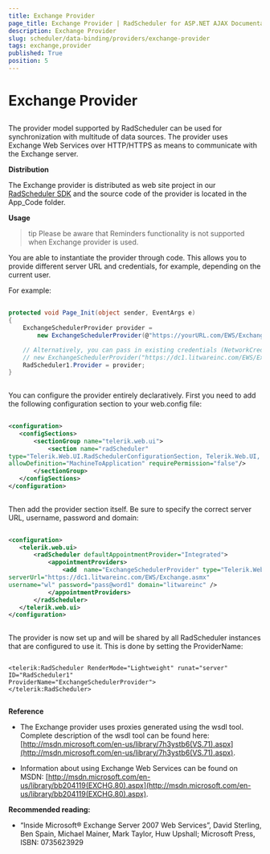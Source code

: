```yaml
---
title: Exchange Provider
page_title: Exchange Provider | RadScheduler for ASP.NET AJAX Documentation
description: Exchange Provider
slug: scheduler/data-binding/providers/exchange-provider
tags: exchange,provider
published: True
position: 5
---
```


# Exchange Provider



## 

The provider model supported by RadScheduler can be used for synchronization with multitude of data sources. The provider uses Exchange Web Services over HTTP/HTTPS as means to communicate with the Exchange server.

**Distribution**

The Exchange provider is distributed as web site project in our [RadScheduler SDK](https://github.com/telerik/aspnet-sdk/tree/master/Scheduler) and the source code of the provider is located in the App_Code folder.

**Usage**

>tip Please be aware that Reminders functionality is not supported when Exchange provider is used.
>


You are able to instantiate the provider through code. This allows you to provide different server URL and credentials, for example, depending on the current user.

For example:

````C#
	
protected void Page_Init(object sender, EventArgs e)
{
	ExchangeSchedulerProvider provider =
		new ExchangeSchedulerProvider(@"https://yourURL.com/EWS/Exchange.asmx", "username", "password", "domain", "CalendarName");

	// Alternatively, you can pass in existing credentials (NetworkCredential object):
	// new ExchangeSchedulerProvider("https://dc1.litwareinc.com/EWS/Exchange.asmx", credentials);
	RadScheduler1.Provider = provider;
}  
	
````



You can configure the provider entirely declaratively. First you need to add the following configuration section to your web.config file:

````XML
	
<configuration>
   <configSections>
	   <sectionGroup name="telerik.web.ui">
		   <section name="radScheduler"
type="Telerik.Web.UI.RadSchedulerConfigurationSection, Telerik.Web.UI, PublicKeyToken=121fae78165ba3d4"
allowDefinition="MachineToApplication" requirePermission="false"/>
	   </sectionGroup>
   </configSections>
</configuration> 
	
````



Then add the provider section itself. Be sure to specify the correct server URL, username, password and domain:

````XML
	
<configuration>
   <telerik.web.ui>
	   <radScheduler defaultAppointmentProvider="Integrated">
		   <appointmentProviders>
			   <add  name="ExchangeSchedulerProvider" type="Telerik.Web.Examples.Scheduler.ExchangeSchedulerProvider"
serverUrl="https://dc1.litwareinc.com/EWS/Exchange.asmx"
username="wl" password="pass@word1" domain="litwareinc" />
		   </appointmentProviders>
	   </radScheduler>
   </telerik.web.ui>
</configuration> 
	
````



The provider is now set up and will be shared by all RadScheduler instances that are configured to use it. This is done by setting the ProviderName:

````ASPNET
	
<telerik:RadScheduler RenderMode="Lightweight" runat="server" ID="RadScheduler1"
ProviderName="ExchangeSchedulerProvider">
</telerik:RadScheduler>  
	
````



**Reference**

* The Exchange provider uses proxies generated using the wsdl tool. Complete description of the wsdl tool can be found here: [http://msdn.microsoft.com/en-us/library/7h3ystb6(VS.71).aspx](http://msdn.microsoft.com/en-us/library/7h3ystb6(VS.71).aspx).

* Information about using Exchange Web Services can be found on MSDN: [http://msdn.microsoft.com/en-us/library/bb204119(EXCHG.80).aspx](http://msdn.microsoft.com/en-us/library/bb204119(EXCHG.80).aspx).

**Recommended reading:**

* “Inside Microsoft® Exchange Server 2007 Web Services”, David Sterling, Ben Spain, Michael Mainer, Mark Taylor, Huw Upshall; Microsoft Press, ISBN: 0735623929
